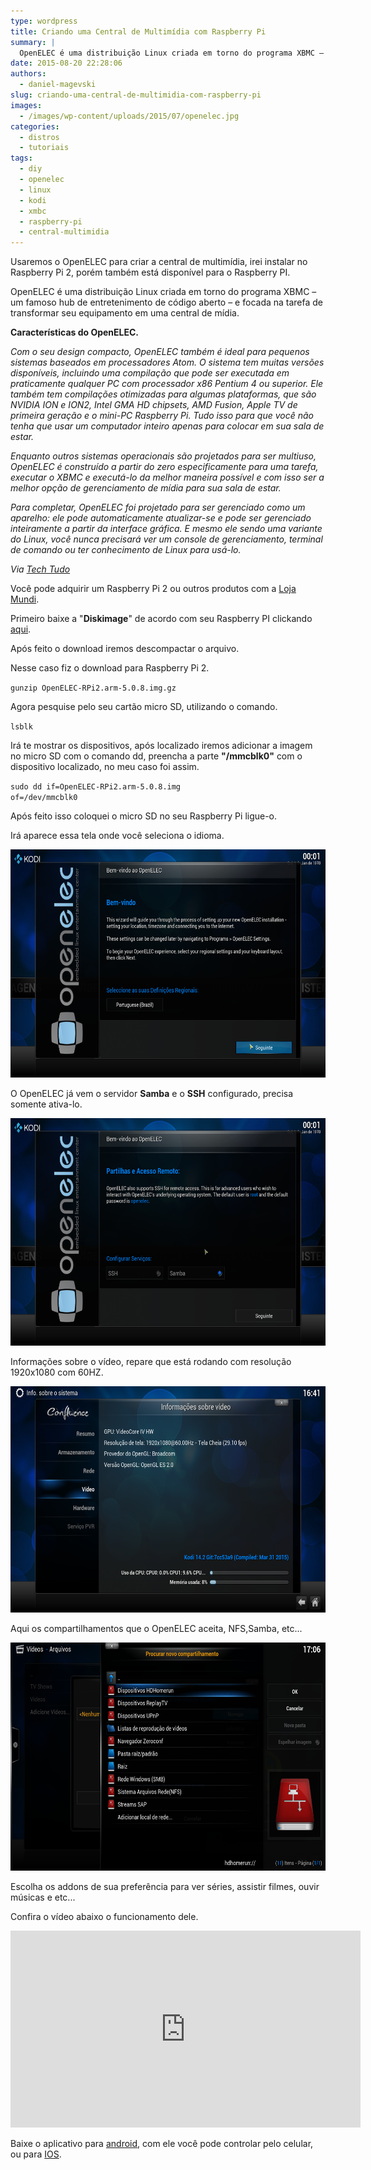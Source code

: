 ```yaml
---
type: wordpress
title: Criando uma Central de Multimídia com Raspberry Pi
summary: |
  OpenELEC é uma distribuição Linux criada em torno do programa XBMC – um famoso hub de entretenimento de código aberto – e focada na tarefa de transformar seu equipamento em uma central de mídia.
date: 2015-08-20 22:28:06
authors:
  - daniel-magevski
slug: criando-uma-central-de-multimidia-com-raspberry-pi
images:
  - /images/wp-content/uploads/2015/07/openelec.jpg
categories:
  - distros
  - tutoriais
tags:
  - diy
  - openelec
  - linux
  - kodi
  - xmbc
  - raspberry-pi
  - central-multimidia
---
```


Usaremos o OpenELEC para criar a central de multimídia, irei instalar no Raspberry Pi 2, porém também está disponível para o Raspberry PI.

OpenELEC é uma distribuição Linux criada em torno do programa XBMC – um famoso hub de entretenimento de código aberto – e focada na tarefa de transformar seu equipamento em uma central de mídia.

<!--more-->

<strong>Características do OpenELEC.</strong>

<em>Com o seu design compacto, OpenELEC também é ideal para pequenos sistemas baseados em processadores Atom. O sistema tem muitas versões disponíveis, incluindo uma compilação que pode ser executada em praticamente qualquer PC com processador x86 Pentium 4 ou superior. Ele também tem compilações otimizadas para algumas plataformas, que são NVIDIA ION e ION2, Intel GMA HD chipsets, AMD Fusion, Apple TV de primeira geração e o mini-PC Raspberry Pi. Tudo isso para que você não tenha que usar um computador inteiro apenas para colocar em sua sala de estar.</em>

<em>Enquanto outros sistemas operacionais são projetados para ser multiuso, OpenELEC é construído a partir do zero especificamente para uma tarefa, executar o XBMC e executá-lo da melhor maneira possível e com isso ser a melhor opção de gerenciamento de mídia para sua sala de estar.</em>

<em>Para completar, OpenELEC foi projetado para ser gerenciado como um aparelho: ele pode automaticamente atualizar-se e pode ser gerenciado inteiramente a partir da interface gráfica. E mesmo ele sendo uma variante do Linux, você nunca precisará ver um console de gerenciamento, terminal de comando ou ter conhecimento de Linux para usá-lo.</em>

<em>Via <a href="http://www.techtudo.com.br/tudo-sobre/openelec.html" target="_blank">Tech Tudo</a></em>

Você pode adquirir um Raspberry Pi 2 ou outros produtos com a <a href="http://www.lojamundi.com.br/embarcados-raspberry-cubieboard-beagleboneblack.html/?utm_source=Blog&amp;utm_medium=Banner&amp;utm_campaign=ButecoOpenSource" target="_blank">Loja Mundi</a>.

<!--more-->

Primeiro baixe a "<strong>Diskimage</strong>" de acordo com seu Raspberry PI clickando <a href="http://openelec.tv/get-openelec" target="_blank">aqui</a>.

Após feito o download iremos descompactar o arquivo.

Nesse caso fiz o download para Raspberry Pi 2.

<code>gunzip OpenELEC-RPi2.arm-5.0.8.img.gz</code>

Agora pesquise pelo seu cartão micro SD, utilizando o comando.

<code>lsblk</code>

Irá te mostrar os dispositivos, após localizado iremos adicionar a imagem no micro SD com o comando dd, preencha a parte <strong>"/mmcblk0"</strong> com o dispositivo localizado, no meu caso foi assim.

<code>sudo dd if=OpenELEC-RPi2.arm-5.0.8.img of=/dev/mmcblk0</code>

Após feito isso coloquei o micro SD no seu Raspberry Pi ligue-o.

Irá aparece essa tela onde você seleciona o idioma.

<a href="/images/wp-content/uploads/2015/07/OpenElec1.png"><img class="alignnone wp-image-3155" src="/images/wp-content/uploads/2015/07/OpenElec1.png" alt="OpenElec1" width="649" height="365" /></a>

O OpenELEC já vem o servidor <strong>Samba</strong> e o <strong>SSH</strong> configurado, precisa somente ativa-lo.

<a href="/images/wp-content/uploads/2015/07/OpenElec2.png"><img class="alignnone wp-image-3156" src="/images/wp-content/uploads/2015/07/OpenElec2.png" alt="OpenElec2" width="647" height="364" /></a>

Informações sobre o vídeo, repare que está rodando com resolução 1920x1080 com 60HZ.

<a href="/images/wp-content/uploads/2015/07/OpenElec3.png"><img class="alignnone wp-image-3157" src="/images/wp-content/uploads/2015/07/OpenElec3.png" alt="OpenElec3" width="644" height="362" /></a>

Aqui os compartilhamentos que o OpenELEC aceita, NFS,Samba, etc...

<a href="/images/wp-content/uploads/2015/07/OpenElec5.png"><img class="alignnone wp-image-3159" src="/images/wp-content/uploads/2015/07/OpenElec5.png" alt="OpenElec5" width="649" height="365" /></a>

Escolha os addons de sua preferência para ver séries, assistir filmes, ouvir músicas e etc...

Confira o vídeo abaixo o funcionamento dele.

<iframe width="560" height="315" src="https://www.youtube.com/watch?v=-U7kZF14tDQ" frameborder="0" allowfullscreen></iframe>

Baixe o aplicativo para <a href="https://play.google.com/store/apps/details?id=org.xbmc.kore" target="_blank">android</a>, com ele você pode controlar pelo celular, ou para <a href="https://itunes.apple.com/us/app/unofficial-official-xbmc-remote/id520480364?ls=1&amp;mt=8" target="_blank">IOS</a>.
